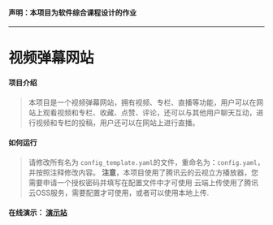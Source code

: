 #### 声明：本项目为软件综合课程设计的作业
---
# 视频弹幕网站

#### 项目介绍
> 本项目是一个视频弹幕网站，拥有视频、专栏、直播等功能，用户可以在网站上观看视频和专栏、收藏、点赞、评论，还可以与其他用户聊天互动，进行视频和专栏的投稿，用户还可以在网站上进行直播。

#### 如何运行
> 请修改所有名为 `config_template.yaml`的文件，重命名为：`config.yaml`，并按照注释修改内容。
> **注意**，本项目使用了腾讯云的云视立方播放器，您需要申请一个授权密码并填写在配置文件中才可使用
> 云端上传使用了腾讯云OSS服务，需要配置才可使用，或者可以使用本地上传.

#### 在线演示： [演示站](https://evn.dragonsss.cn)
